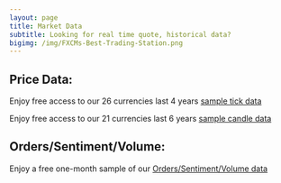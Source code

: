 ```yaml
---
layout: page
title: Market Data
subtitle: Looking for real time quote, historical data?
bigimg: /img/FXCMs-Best-Trading-Station.png
---
```


## Price Data:

Enjoy free access to our 26 currencies last 4 years [sample tick data](https://github.com/fxcm/FXCMTickData)

Enjoy free access to our 21 currencies last 6 years [sample candle data](https://github.com/fxcm/FXCMTimeSeriesData)


## Orders/Sentiment/Volume:

Enjoy a free one-month sample of our [Orders/Sentiment/Volume data](https://github.com/fxcm/MarketData)

